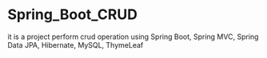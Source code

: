 # Spring_Boot_CRUD
it is a project perform crud operation using Spring Boot, Spring MVC, Spring Data JPA, Hibernate, MySQL, ThymeLeaf
